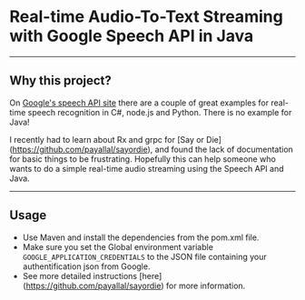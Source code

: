 # Real-time Audio-To-Text Streaming with Google Speech API in Java

---
## Why this project?
On [Google's speech API site](https://cloud.google.com/speech/docs/streaming-recognize) there are a couple of great examples for real-time speech recognition in C#, node.js and Python. There is no example for Java!

I recently had to learn about Rx and grpc for [Say or Die] (https://github.com/payallal/sayordie), and found the lack of documentation for basic things to be frustrating. Hopefully this can help someone who wants to do a simple real-time audio streaming using the Speech API and Java.

---
## Usage
* Use Maven and install the dependencies from the pom.xml file.
* Make sure you set the Global environment variable `GOOGLE_APPLICATION_CREDENTIALS` to the JSON file containing your authentification json from Google.
* See more detailed instructions [here] (https://github.com/payallal/sayordie) for more information.


